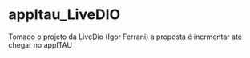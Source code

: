 # appItau_LiveDIO
Tomado o projeto da LiveDio (Igor Ferrani) a proposta é incrmentar até chegar no appITAU
